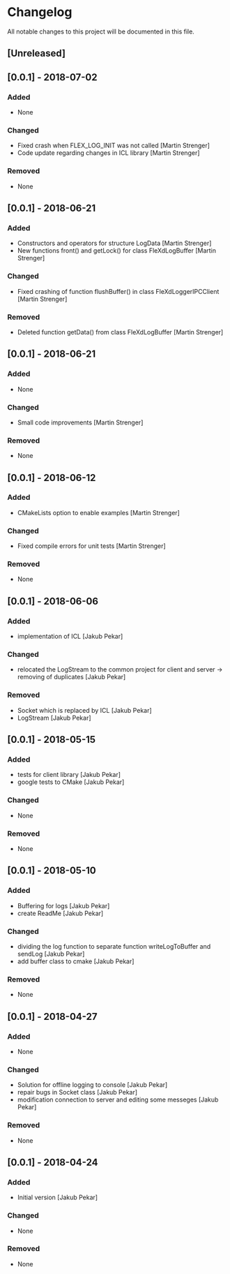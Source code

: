 # Changelog
All notable changes to this project will be documented in this file.

## [Unreleased]
## [0.0.1] - 2018-07-02
### Added
- None

### Changed
- Fixed crash when FLEX_LOG_INIT was not called [Martin Strenger]
- Code update regarding changes in ICL library [Martin Strenger]

### Removed
- None

## [0.0.1] - 2018-06-21
### Added
- Constructors and operators for structure LogData [Martin Strenger]
- New functions front() and getLock() for class FleXdLogBuffer [Martin Strenger]

### Changed
- Fixed crashing of function flushBuffer() in class FleXdLoggerIPCClient [Martin Strenger]

### Removed
- Deleted function getData() from class FleXdLogBuffer [Martin Strenger]

## [0.0.1] - 2018-06-21
### Added
- None

### Changed
- Small code improvements [Martin Strenger]

### Removed
- None

## [0.0.1] - 2018-06-12
### Added
- CMakeLists option to enable examples [Martin Strenger]

### Changed
- Fixed compile errors for unit tests [Martin Strenger]

### Removed
- None

## [0.0.1] - 2018-06-06
### Added
- implementation of ICL [Jakub Pekar]

### Changed
- relocated the LogStream to the common project for client and server -> removing of duplicates [Jakub Pekar]

### Removed
- Socket which is replaced by ICL [Jakub Pekar]
- LogStream [Jakub Pekar]

## [0.0.1] - 2018-05-15
### Added
- tests for client library [Jakub Pekar]
- google tests to CMake [Jakub Pekar]

### Changed
- None

### Removed
- None

## [0.0.1] - 2018-05-10
### Added
- Buffering for logs [Jakub Pekar]
- create ReadMe [Jakub Pekar]

### Changed
- dividing the log function to separate function writeLogToBuffer and sendLog [Jakub Pekar]
- add buffer class to cmake [Jakub Pekar]

### Removed
- None

## [0.0.1] - 2018-04-27
### Added
- None

### Changed
- Solution for offline logging to console [Jakub Pekar]
- repair bugs in Socket class [Jakub Pekar]
- modification connection to server and editing some messeges [Jakub Pekar]

### Removed
- None

## [0.0.1] - 2018-04-24
### Added
- Initial version [Jakub Pekar]

### Changed
- None

### Removed
- None
